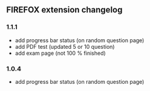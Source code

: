 ## FIREFOX extension changelog

### 1.1.1 

- add progress bar status (on random question page)
- add PDF test (updated 5 or 10 question)
- add exam page (not 100 % finished)

### 1.0.4

- add progress bar status (on random question page)
